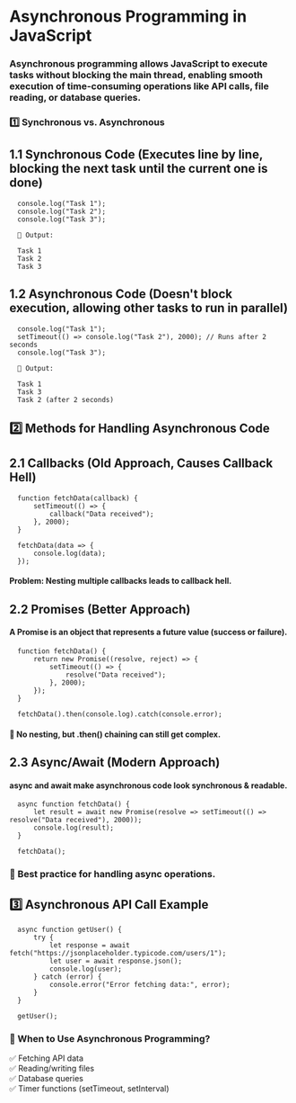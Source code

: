 # Asynchronous Programming in JavaScript

### Asynchronous programming allows JavaScript to execute tasks without blocking the main thread, enabling smooth execution of time-consuming operations like API calls, file reading, or database queries.

### 1️⃣ Synchronous vs. Asynchronous

## 1.1 Synchronous Code (Executes line by line, blocking the next task until the current one is done)
      
      console.log("Task 1");
      console.log("Task 2");
      console.log("Task 3");
      
      📌 Output:
      
      Task 1  
      Task 2  
      Task 3  

## 1.2 Asynchronous Code (Doesn't block execution, allowing other tasks to run in parallel)
      
      console.log("Task 1");
      setTimeout(() => console.log("Task 2"), 2000); // Runs after 2 seconds
      console.log("Task 3");
      
      📌 Output:
      
      Task 1  
      Task 3  
      Task 2 (after 2 seconds)

## 2️⃣ Methods for Handling Asynchronous Code
## 2.1 Callbacks (Old Approach, Causes Callback Hell)
      
      function fetchData(callback) {
          setTimeout(() => {
              callback("Data received");
          }, 2000);
      }
      
      fetchData(data => {
          console.log(data);
      });

#### Problem: Nesting multiple callbacks leads to callback hell.

## 2.2 Promises (Better Approach)

#### A Promise is an object that represents a future value (success or failure).
      
      function fetchData() {
          return new Promise((resolve, reject) => {
              setTimeout(() => {
                  resolve("Data received");
              }, 2000);
          });
      }
      
      fetchData().then(console.log).catch(console.error);

#### 📌 No nesting, but .then() chaining can still get complex.

## 2.3 Async/Await (Modern Approach)

#### async and await make asynchronous code look synchronous & readable.
      
      async function fetchData() {
          let result = await new Promise(resolve => setTimeout(() => resolve("Data received"), 2000));
          console.log(result);
      }
      
      fetchData();

### 📌 Best practice for handling async operations.

## 3️⃣ Asynchronous API Call Example
      
      async function getUser() {
          try {
              let response = await fetch("https://jsonplaceholder.typicode.com/users/1");
              let user = await response.json();
              console.log(user);
          } catch (error) {
              console.error("Error fetching data:", error);
          }
      }
      
      getUser();

### 🔹 When to Use Asynchronous Programming?

✅ Fetching API data <br>
✅ Reading/writing files <br>
✅ Database queries <br>
✅ Timer functions (setTimeout, setInterval)
